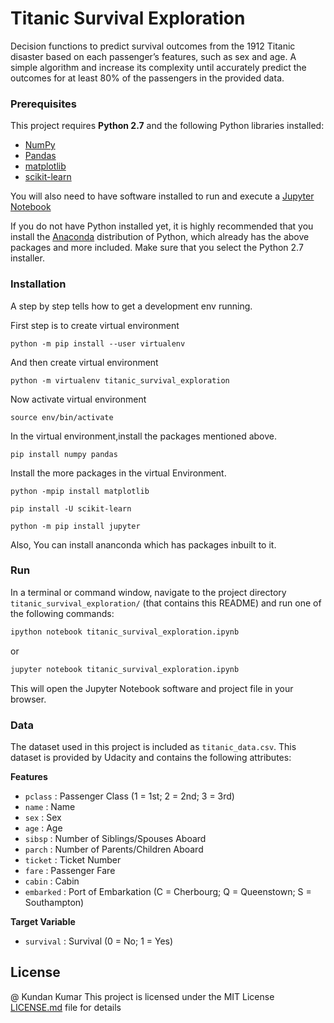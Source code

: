 # Titanic Survival Exploration

Decision functions to predict survival outcomes from the 1912 Titanic disaster based on each passenger’s features, such as sex and age. A simple algorithm and increase its complexity until accurately predict the outcomes for at least 80% of the passengers in the provided data. 
### Prerequisites

This project requires **Python 2.7** and the following Python libraries installed:

- [NumPy](http://www.numpy.org/)
- [Pandas](http://pandas.pydata.org/)
- [matplotlib](http://matplotlib.org/)
- [scikit-learn](http://scikit-learn.org/stable/)

You will also need to have software installed to run and execute a [Jupyter Notebook](http://ipython.org/notebook.html)

If you do not have Python installed yet, it is highly recommended that you install the [Anaconda](http://continuum.io/downloads) distribution of Python, which already has the above packages and more included. Make sure that you select the Python 2.7 installer.

### Installation

A step by step tells how to get a development env running.

First step is to create virtual environment

```
python -m pip install --user virtualenv
```

And then create virtual environment

```
python -m virtualenv titanic_survival_exploration
```
Now activate virtual environment

```
source env/bin/activate
```
In the virtual environment,install the packages mentioned above.

```
pip install numpy pandas 
```
Install the more packages in the virtual Environment.

```
python -mpip install matplotlib
```
```
pip install -U scikit-learn
```
```
python -m pip install jupyter
```
Also, You can install ananconda which has packages inbuilt to it.

### Run

In a terminal or command window, navigate to the  project directory `titanic_survival_exploration/` (that contains this README) and run one of the following commands:

```bash
ipython notebook titanic_survival_exploration.ipynb
```  
or
```bash
jupyter notebook titanic_survival_exploration.ipynb
```

This will open the Jupyter Notebook software and project file in your browser.

### Data
The dataset used in this project is included as `titanic_data.csv`. This dataset is provided by Udacity and contains the following attributes:

**Features**
- `pclass` : Passenger Class (1 = 1st; 2 = 2nd; 3 = 3rd)
- `name` : Name
- `sex` : Sex
- `age` : Age
- `sibsp` : Number of Siblings/Spouses Aboard
- `parch` : Number of Parents/Children Aboard
- `ticket` : Ticket Number
- `fare` : Passenger Fare
- `cabin` : Cabin
- `embarked` : Port of Embarkation (C = Cherbourg; Q = Queenstown; S = Southampton)

**Target Variable**
- `survival` : Survival (0 = No; 1 = Yes)

## License
@ Kundan Kumar
This project is licensed under the MIT License [LICENSE.md](https://github.com/kundan7kumar/Machine_Learning/blob/master/Project/titanic_survival_exploration/LICENSE.md) file for details


